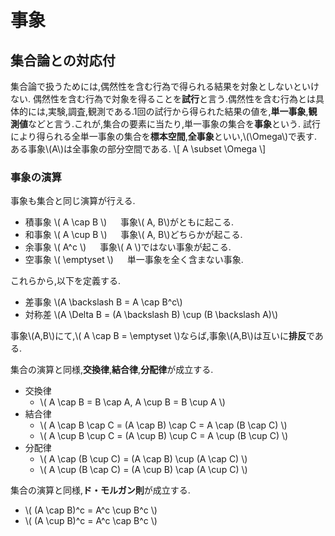 # 事象

## 集合論との対応付
集合論で扱うためには,偶然性を含む行為で得られる結果を対象としないといけない.
偶然性を含む行為で対象を得ることを**試行**と言う.偶然性を含む行為とは具体的には,実験,調査,観測である.1回の試行から得られた結果の値を,**単一事象**,**観測値**などと言う.これが,集合の要素に当たり,単一事象の集合を**事象**という.
試行により得られる全単一事象の集合を**標本空間**,**全事象**といい,\\(\Omega\\)で表す.ある事象\\(A\\)は全事象の部分空間である.
\\[
	A \subset \Omega
\\]

### 事象の演算
事象も集合と同じ演算が行える.
- 積事象 \\( A \cap B \\) &emsp; 事象\\( A, B\\)がともに起こる.
- 和事象 \\( A \cup B \\) &emsp; 事象\\( A, B\\)どちらかが起こる.
- 余事象 \\( A^c \\) &emsp; 事象\\( A \\)ではない事象が起こる.
- 空事象 \\( \emptyset \\) &emsp; 単一事象を全く含まない事象.

これらから,以下を定義する.
- 差事象 \\(A \backslash B = A \cap B^c\\)
- 対称差 \\(A \Delta B = (A \backslash B) \cup (B \backslash A)\\)  

事象\\(A,B\\)にて,\\( A \cap B = \emptyset \\)ならば,事象\\(A,B\\)は互いに**排反**である.

集合の演算と同様,**交換律**,**結合律**,**分配律**が成立する.
- 交換律
  - \\( A \cap B = B \cap A,  A \cup B = B \cup A \\)
- 結合律
  - \\( A \cap B \cap C = (A \cap B) \cap C = A \cap (B \cap C) \\)
  - \\( A \cup B \cup C = (A \cup B) \cup C = A \cup (B \cup C) \\)
- 分配律
  - \\( A \cap (B \cup C) = (A \cap B) \cup (A \cap C) \\)
  - \\( A \cup (B \cap C) = (A \cup B) \cap (A \cup C) \\)

集合の演算と同様,**ド・モルガン則**が成立する.
  - \\( (A \cap B)^c = A^c \cup B^c \\)
  - \\( (A \cup B)^c = A^c \cap B^c \\)
